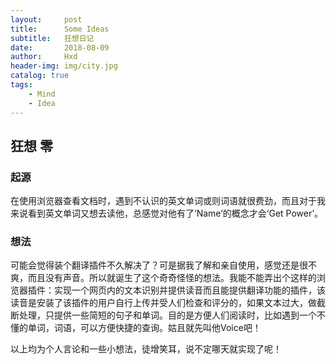```yaml
---
layout:     post
title:      Some Ideas
subtitle:   狂想日记
date:       2018-08-09
author:     Hxd
header-img: img/city.jpg
catalog: true
tags:
    - Mind
    - Idea
---
```



## 狂想 零


### 起源

在使用浏览器查看文档时，遇到不认识的英文单词或则词语就很费劲，而且对于我来说看到英文单词又想去读他，总感觉对他有了‘Name’的概念才会‘Get Power’。

### 想法

可能会觉得装个翻译插件不久解决了？可是据我了解和亲自使用，感觉还是很不爽，而且没有声音。所以就诞生了这个奇奇怪怪的想法。我能不能弄出个这样的浏览器插件：实现一个网页内的文本识别并提供读音而且能提供翻译功能的插件，该读音是安装了该插件的用户自行上传并受人们检查和评分的，如果文本过大，做截断处理，只提供一些简短的句子和单词。目的是方便人们阅读时，比如遇到一个不懂的单词，词语，可以方便快捷的查询。姑且就先叫他Voice吧！


以上均为个人言论和一些小想法，徒增笑耳，说不定哪天就实现了呢！